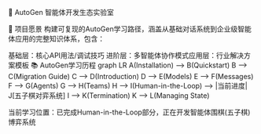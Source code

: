 🚀 AutoGen 智能体开发生态实验室
<div align="center"> </div>
📜 项目愿景
构建可复现的AutoGen学习路径，涵盖从基础对话系统到企业级智能体应用的完整知识体系，包含：

​​基础层​​：核心API用法/调试技巧
​​进阶层​​：多智能体协作模式
​​应用层​​：行业解决方案模板
📚 AutoGen学习历程
graph LR
    A(Installation) --> B(Quickstart)
    B --> C(Migration Guide)
    C --> D(Introduction)
    D --> E(Models)
    E --> F(Messages)
    F --> G(Agents)
    G --> H(Teams)
    H --> I(Human-in-the-Loop) --> |当前进度| J[五子棋对弈系统]
    I --> K(Termination)
    K --> L(Managing State)










​​当前学习位置​​：已完成Human-in-the-Loop部分，正在开发智能体围棋(五子棋)博弈系统

